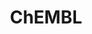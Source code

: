 ---
bigquery: https://console.cloud.google.com/bigquery?p=patents-public-data&d=ebi_chembl&page=dataset
citation: '"The ChEMBL database in 2017." Anna Gaulton, Anne Hersey, Michał Nowotka,
  A Patrícia Bento, Jon Chambers, David Mendez, Prudence Mutowo, Francis Atkinson,
  Louisa J Bellis, Elena Cibrián-Uhalte, Mark Davies, Nathan Dedman, Anneli Karlsson,
  María Paula Magariños, John P Overington, George Papadatos, Ines Smit, Andrew R
  Leach Nucleic acids Research (2017) 45 (Database Issue), D945-D954'
contributors: European Bioinformatics Institute
cost: None
description: ChEMBL Data is a manually curated database of small molecules used in
  drug discovery, including information about existing patented drugs.
documentation: 'schema: https://www.ebi.ac.uk/chembl/db_schema


  '
last_edit: 04/12/2022, 19:32:33
location: https://console.cloud.google.com/marketplace/product/google_patents_public_datasets/chembl
maintained_by: EMBL-EBI, an outstation of European Molecular Biology Laboratory
related_publications: '

  ChEMBL: towards direct deposition of bioassay data.


  Mendez D, Gaulton A, Bento AP, Chambers J, De Veij M, Félix E, Magariños MP, Mosquera
  JF, Mutowo P, Nowotka M, Gordillo-Marañón M, Hunter F, Junco L, Mugumbate G, Rodriguez-Lopez
  M, Atkinson F, Bosc N, Radoux CJ, Segura-Cabrera A, Hersey A, Leach AR.


  — Nucleic Acids Res. 2019; 47(D1):D930-D940. doi: 10.1093/nar/gky1075

  '
schema_fields:
- end_position
- usan_substem
- value
- num_lipinski_ro5_violations
- pathway_key
- parent_molregno
- version
- cell_source_tissue
- standard_inchi_key
- polymer_flag
- submission_date
- parent_id
- hrac_class_id
- nda_type
- first_in_class
- comp_class_id
- prod_pat_id
- tbl
- db_version
- normal_range_min
- l1
- alogp
- active_molregno
- cell_description
- l2
- patent_id
- src_short_name
- pathway_id
- l4
- mc_target_type
- subgroup
- assay_source
- mc_target_accession
- black_box_warning
- aromatic_rings
- ridx
- research_stem
- ref_type
- ingredient
- qed_weighted
- warning_class
- component_synonym
- publication_number
- biocomp_id
- metref_id
- sei
- parenteral
- level2_description
- delist_flag
- updated_by
- level1_description
- cell_id
- doc_id
- compsyn_id
- volume
- usan_stem_definition
- class_level
- protein_class_id
- published_type
- upper_value
- met_conversion
- heavy_atoms
- authors
- isoform
- description
- warning_year
- lle
- stem
- domain_name
- annotation
- l6
- warning_country
- issue
- organism
- met_id
- component_id
- patent_use_code
- idx
- mechanism_of_action
- irac_code
- full_molformula
- ddd_value
- indication_class
- mc_target_name
- domain_description
- le
- job_id
- site_id
- who_name
- last_page
- disease_efficacy
- molecule_type
- result_flag
- uo_units
- activity_id
- strength
- standard_upper_value
- num_ro5_violations
- therapeutic_flag
- source_domain_id
- target_desc
- innovator_company
- aidx
- ref_id
- short_name
- sequence
- uberon_id
- enzyme_tid
- acd_most_apka
- warning_id
- doi
- met_comment
- data_validity_comment
- efo_term
- prodrug
- assay_param_id
- confidence
- ad_type
- normal_range_max
- log_id
- action_type
- parameter_value
- chembl_id
- molfile
- domain_id
- units
- src_compound_id
- accession
- acd_logd
- definition
- variant_id
- last_active
- compound_name
- route
- aspect
- oc_id
- confidence_score
- first_page
- mec_id
- topical
- mol_hrac_id
- cx_most_bpka
- pref_name
- dosed_ingredient
- priority
- compound_key
- l3
- prediction_method
- warnref_id
- cell_source_organism
- cx_most_apka
- withdrawn_flag
- predbind_id
- rgid
- assay_organism
- patent_no
- alert_id
- oral
- hba
- efo_id
- tid_fixed
- assay_subcellular_fraction
- selectivity_comment
- ddd_units
- warning_description
- orig_description
- cl_lincs_id
- rtb
- published_relation
- standard_text_value
- standard_value
- who_extra
- pchembl_value
- tax_id
- formulation_id
- mol_frac_id
- substrate_record_id
- drugind_id
- mutation
- published_value
- frac_class_id
- product_id
- molregno
- ref_url
- synonyms
- sitecomp_id
- assay_id
- max_phase_for_ind
- creation_date
- binding_site_comment
- company
- relationship_type
- structure_type
- alert_set_id
- path
- bao_endpoint
- enzyme_name
- cell_ontology_id
- site_name
- level1
- mw_monoisotopic
- acd_logp
- approval_date
- compd_id
- std_act_id
- stat
- start_position
- mesh_heading
- cell_source_tax_id
- alert_name
- cx_logd
- src_description
- comments
- component_type
- cellosaurus_id
- applicant_full_name
- country
- level4
- ddd_admr
- level5
- text_value
- related_tid
- irac_class_id
- active_ingredient
- psa
- first_approval
- go_id
- record_id
- res_stem_id
- homologue
- sequence_md5sum
- num_alerts
- drug_record_id
- protein_class_synonym
- hba_lipinski
- syn_type
- drug_substance_flag
- relationship
- assay_category
- dosage_form
- previous_company
- db_source
- abstract
- canonical_smiles
- assay_desc
- l8
- doc_type
- parent_go_id
- warning_type
- level3_description
- stem_class
- helm_notation
- standard_relation
- l7
- bei
- site_residues
- cx_logp
- withdrawn_country
- natural_product
- source
- assay_tissue
- frac_code
- mw_freebase
- comp_go_id
- mc_organism
- standard_inchi
- target_mapping
- activity_count
- cell_name
- major_class
- title
- hrac_code
- co_stem_id
- parent_type
- species_group_flag
- smid
- level4_description
- activity_comment
- entity_type
- domain_type
- usan_year
- availability_type
- molecular_species
- published_units
- parameter_type
- atc_code
- assay_tax_id
- curated_by
- molsyn_id
- actsm_id
- protclasssyn_id
- cpd_str_alert_id
- cidx
- mechanism_comment
- l5
- assay_test_type
- class_type
- mol_irac_id
- targcomp_id
- mol_atc_id
- src_id
- bao_format
- hbd
- qudt_units
- full_mwt
- standard_flag
- mecref_id
- trade_name
- updated_on
- label
- direct_interaction
- name
- assay_strain
- mc_tax_id
- protein_class_desc
- potential_duplicate
- molecular_mechanism
- set_name
- as_id
- level2
- assay_class_id
- inorganic_flag
- standard_units
- tid
- targrel_id
- relation
- year
- withdrawn_year
- journal
- downgraded
- standard_type
- acd_most_bpka
- chirality
- entity_id
- bto_id
- toid
- hbd_lipinski
- ddd_comment
- usan_stem_id
- tissue_id
- clo_id
- caloha_id
- usan_stem
- drug_product_flag
- status
- ddd_id
- pubmed_id
- assay_cell_type
- mesh_id
- src_assay_id
- smarts
- ap_id
- chebi_par_id
- metabolite_record_id
- indref_id
- relationship_desc
- target_type
- assay_type
- level3
- ass_cls_map_id
- patent_expire_date
- withdrawn_reason
- bao_id
- ro3_pass
- max_phase
- type
- curation_comment
- withdrawn_class
shortname: chembl
tags:
- biotechnology
- health
- chemical
- bioinformatics
- medical
terms_of_use: CC BY-SA 3.0
title: ChEMBL
uuid: e232a192-965c-4ec9-904c-155b6dfe56c5
---